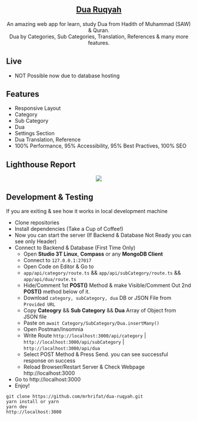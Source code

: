 <div align="center"> 
    <h2 align="center"><a href="https://github.com/mrhrifat/dua-ruqyah">Dua Ruqyah</a></h2>
          An amazing web app for learn, study Dua from Hadith of Muhammad (SAW) & Quran. <br/>
        Dua by Categories, Sub Categories, Translation, References & many more features.
</div>

## Live

- NOT Possible now due to database hosting

## Features

- Responsive Layout
- Category
- Sub Category
- Dua
- Settings Section
- Dua Translation, Reference
- 100% Performance, 95% Accessibility, 95% Best Practives, 100% SEO

## Lighthouse Report

<div align='center'>
  <img src='https://github.com/mrhrifat/image-gallery/assets/45077312/9ddd911a-164d-48a9-a0f5-6c0608604131'/>
</div>

## Development & Testing

If you are exiting & see how it works in local development machine

- Clone repositories
- Install dependencies (Take a Cup of Coffee!)
- Now you can start the server (If Backend & Database Not Ready you can see only Header)
- Connect to Backend & Database (First Time Only)
  - Open **Studio 3T Linux**, **Compass** or any **MongoDB Client**
  - Connect to `127.0.0.1:27017`
  - Open Code on Editor & Go to
  - `app/api/category/route.ts` && `app/api/subCategory/route.ts` && `app/api/dua/route.ts`
  - Hide/Comment 1st **POST()** Method & make Visible/Comment Out 2nd **POST()** method below of it.
  - Download `category, subCategory, dua` DB or JSON File from `Provided URL`
  - Copy **Cateogry** && **Sub Category** && **Dua** Array of Object from JSON file
  - Paste on `await Category/SubCategory/Dua.insertMany()`
  - Open Postman/Insomnia
  - Write Route `http://localhost:3000/api/category` | `http://localhost:3000/api/subCategory` | `http://localhost:3000/api/dua`
  - Select POST Method & Press Send. you can see successful response on success
  - Reload Browser/Restart Server & Check Webpage http://localhost:3000
- Go to http://localhost:3000
- Enjoy!

```
git clone https://github.com/mrhrifat/dua-ruqyah.git
yarn install or yarn
yarn dev
http://localhost:3000
```
